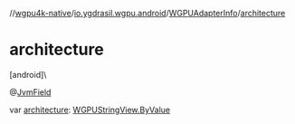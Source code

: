 //[wgpu4k-native](../../../index.md)/[io.ygdrasil.wgpu.android](../index.md)/[WGPUAdapterInfo](index.md)/[architecture](architecture.md)

# architecture

[android]\

@[JvmField](https://kotlinlang.org/api/core/kotlin-stdlib/kotlin.jvm/-jvm-field/index.html)

var [architecture](architecture.md): [WGPUStringView.ByValue](../-w-g-p-u-string-view/-by-value/index.md)